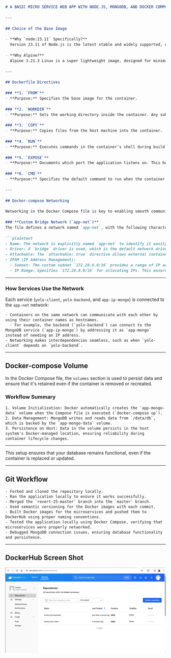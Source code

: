 ```markdown
# A BASIC MICRO SERVICE WEB APP WITH NODE.JS, MONGODB, AND DOCKER COMPOSE

---

## Choice of the Base Image

- **Why `node:23.11` Specifically?**  
  Version 23.11 of Node.js is the latest stable and widely supported, offering reliability for most applications. It's also lightweight and optimized for performance, balancing compatibility and resource usage.

- **Why Alpine?**  
  Alpine 3.21.3 Linux is a super lightweight image, designed for minimal resource consumption. It reduces the final image size significantly, which is especially useful in production environments where large images can slow down deployment and increase storage costs.

---

## Dockerfile Directives

### **1. `FROM`**
- **Purpose:** Specifies the base image for the container.

### **2. `WORKDIR`**
- **Purpose:** Sets the working directory inside the container. Any subsequent file operations (e.g., `COPY`, `RUN`) will happen relative to this directory.

### **3. `COPY`**
- **Purpose:** Copies files from the host machine into the container.

### **4. `RUN`**
- **Purpose:** Executes commands in the container's shell during build time (not runtime).

### **5. `EXPOSE`**
- **Purpose:** Documents which port the application listens on. This helps in configuring the container's networking but does not actually publish the port.

### **6. `CMD`**
- **Purpose:** Specifies the default command to run when the container starts. Unlike `RUN`, it executes during runtime.

---

## Docker-compose Networking

Networking in the Docker Compose file is key to enabling smooth communication among the microservices. Here's a breakdown:

### **Custom Bridge Network (`app-net`)**
The file defines a network named `app-net`, with the following characteristics:

```plaintext
- Name: The network is explicitly named `app-net` to identify it easily across containers and configurations.
- Driver: A `bridge` driver is used, which is the default network driver in Docker. It ensures containers connected to the network can communicate directly using container names as hostnames.
- Attachable: The `attachable: true` directive allows external containers to dynamically join the network if needed, enabling flexibility in network expansion.
- IPAM (IP Address Management):
  - Subnet: The custom subnet `172.20.0.0/16` provides a range of IP addresses for containers within the network.
  - IP Range: Specifies `172.20.0.0/16` for allocating IPs. This ensures controlled and predictable IP assignment for containers.
```

---

### **How Services Use the Network**
Each service (`yolo-client`, `yolo-backend`, and `app-ip-mongo`) is connected to the `app-net` network:

```plaintext
- Containers on the same network can communicate with each other by using their container names as hostnames.
  - For example, the backend (`yolo-backend`) can connect to the MongoDB service (`app-ip-mongo`) by addressing it as `app-mongo` instead of needing an IP address.
- Networking makes interdependencies seamless, such as when `yolo-client` depends on `yolo-backend`.
```

---

## Docker-compose Volume

In the Docker Compose file, the `volumes` section is used to persist data and ensure that it's retained even if the container is removed or recreated.

### **Workflow Summary**

```plaintext
1. Volume Initialization: Docker automatically creates the `app-mongo-data` volume when the Compose file is executed (`docker-compose up`).
2. Data Management: MongoDB writes and reads data from `/data/db`, which is backed by the `app-mongo-data` volume.
3. Persistence on Host: Data in the volume persists in the host system's Docker-managed location, ensuring reliability during container lifecycle changes.
```

---

This setup ensures that your database remains functional, even if the container is replaced or updated. 

---

## Git Workflow 

```plaintext
- Forked and cloned the repository locally.
- Ran the application locally to ensure it works successfully.
- Merged the `revert-25-master` branch into the `master` branch.
- Used semantic versioning for the Docker images with each commit.
- Built Docker images for the microservices and pushed them to DockerHub using proper naming conventions.
- Tested the application locally using Docker Compose, verifying that microservices were properly networked.
- Debugged MongoDB connection issues, ensuring database functionality and persistence.
```

---

## DockerHub Screen Shot
![DockerHub screenshot of the basic microservices app images](./images/dockerhubrepo.png)
```

